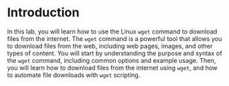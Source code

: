 # Introduction

In this lab, you will learn how to use the Linux `wget` command to download files from the internet. The `wget` command is a powerful tool that allows you to download files from the web, including web pages, images, and other types of content. You will start by understanding the purpose and syntax of the `wget` command, including common options and example usage. Then, you will learn how to download files from the internet using `wget`, and how to automate file downloads with `wget` scripting.
